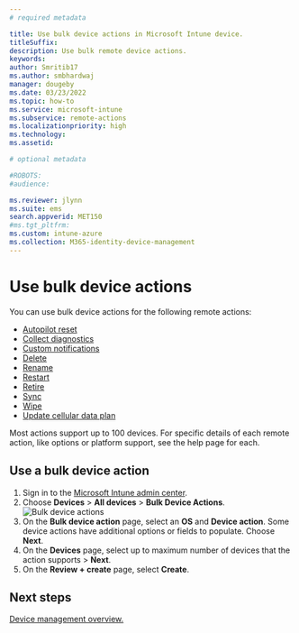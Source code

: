 ```yaml
---
# required metadata

title: Use bulk device actions in Microsoft Intune device.
titleSuffix:
description: Use bulk remote device actions.
keywords:
author: Smritib17
ms.author: smbhardwaj
manager: dougeby
ms.date: 03/23/2022
ms.topic: how-to
ms.service: microsoft-intune
ms.subservice: remote-actions
ms.localizationpriority: high
ms.technology:
ms.assetid: 

# optional metadata

#ROBOTS:
#audience:

ms.reviewer: jlynn 
ms.suite: ems
search.appverid: MET150
#ms.tgt_pltfrm:
ms.custom: intune-azure
ms.collection: M365-identity-device-management
---
```


# Use bulk device actions

You can use bulk device actions for the following remote actions:

- [Autopilot reset](/windows/deployment/windows-autopilot/windows-autopilot-reset#reset-devices-with-remote-windows-autopilot-reset)
- [Collect diagnostics](collect-diagnostics.md)
- [Custom notifications](custom-notifications.md#send-a-custom-notification-to-a-single-device)
- [Delete](devices-wipe.md#delete-devices-from-the-intune-portal)
- [Rename](device-rename.md)
- [Restart](device-restart.md)
- [Retire](devices-wipe.md#retire)
- [Sync](device-sync.md)
- [Wipe](devices-wipe.md#wipe)
- [Update cellular data plan](update-cellular-data-plan.md)

Most actions support up to 100 devices. For specific details of each remote action, like options or platform support, see the help page for each.

## Use a bulk device action

1. Sign in to the [Microsoft Intune admin center](https://go.microsoft.com/fwlink/?linkid=2109431).
2. Choose **Devices** > **All devices** > **Bulk Device Actions**.
![Bulk device actions](./media/bulk-device-actions/bulk-device-actions.png)
3. On the **Bulk device action** page, select an **OS** and **Device action**. Some device actions have additional options or fields to populate. Choose **Next**.
4. On the **Devices** page, select up to maximum number of devices that the action supports > **Next**.
5. On the **Review + create** page, select **Create**.

## Next steps

[Device management overview.](device-management.md)

